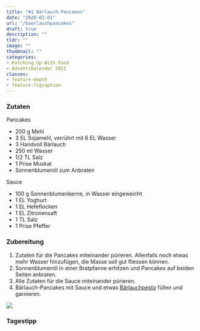 ```yaml
---
title: "#1 Bärlauch-Pancakes"
date: "2020-02-01"
url: "/baerlauchpancakes"
draft: true
description: ""
tldr: ""
image: ""
thumbnail: ""
categories:
- Katching Up With Food
- Adventskalender 2021
classes: 
- feature-depth
- feature-figcaption
---
```



<!--more-->

### Zutaten

Pancakes
- 200 g Mehl
- 3 EL Sojamehl, verrührt mit 6 EL Wasser
- 3 Handvoll Bärlauch
- 250 ml Wasser
- 1/2 TL Salz
- 1 Prise Muskat
- Sonnenblumenöl zum Anbraten

Sauce
- 100 g Sonnenblumenkerne, in Wasser eingeweicht
- 1 EL Yoghurt
- 1 EL Hefeflocken
- 1 EL Zitronensaft
- 1 TL Salz
- 1 Prise Pfeffer


### Zubereitung

1. Zutaten für die Pancakes miteinander pürieren. Allenfalls noch etwas mehr Wasser hinzufügen, die Masse soll gut fliessen können.
2. Sonnenblumenöl in einer Bratpfanne erhitzen und Pancakes auf beiden Seiten anbraten.
3. Alle Zutaten für die Sauce miteinander pürieren.
4. Bärlauch-Pancakes mit Sauce und etwas [Bärlauchpesto](https://www.katchblog.com/baerlauchpesto) füllen und garnieren.

![](/img/advent2021/quinoapaprika.jpg)

### Tagestipp